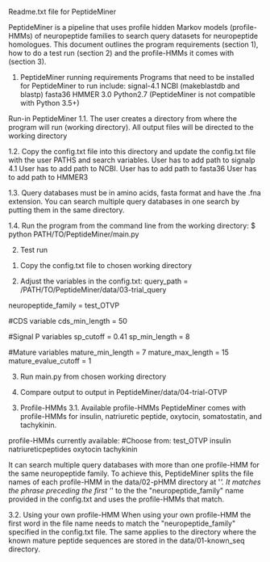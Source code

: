 Readme.txt file for PeptideMiner

PeptideMiner is a pipeline that uses profile hidden Markov models (profile-HMMs) of neuropeptide families to search query datasets for neuropeptide homologues. This document outlines the program requirements (section 1), how to do a test run (section 2) and the profile-HMMs it comes with (section 3). 


1. PeptideMiner running requirements
Programs that need to be installed for PeptideMiner to run include:
	signal-4.1
	NCBI (makeblastdb and blastp)
	fasta36
	HMMER 3.0
	Python2.7 (PeptideMiner is not compatible with Python 3.5+)

Run-in PeptideMiner
1.1.  The user creates a directory from where the program will run (working directory). All output files will be directed to the working directory

1.2.  Copy the config.txt file into this directory and update the config.txt file with the user PATHS and search variables.
	User has to add path to signalp 4.1
	User has to add path to NCBI.
	User has to add path to fasta36
	User has to add path to HMMER3

1.3. Query databases must be in amino acids, fasta format and have the .fna extension. You can search multiple query databases in one search by putting them in the same directory.

1.4. Run the program from the command line from the working directory: $ python PATH/TO/PeptideMiner/main.py


2. Test run
1) Copy the config.txt file to chosen working directory

2) Adjust the variables in the config.txt:
query_path =  /PATH/TO/PeptideMiner/data/03-trial_query 

neuropeptide_family = test_OTVP

#CDS variable
cds_min_length = 50

#Signal P variables
sp_cutoff = 0.41
sp_min_length = 8

#Mature variables
mature_min_length = 7
mature_max_length = 15
mature_evalue_cutoff = 1

3) Run main.py from chosen working directory

4) Compare output to output in PeptideMiner/data/04-trial-OTVP


3. Profile-HMMs
3.1. Available profile-HMMs
PeptideMiner comes with profile-HMMs for insulin, natriuretic peptide, oxytocin, somatostatin, and tachykinin. 

profile-HMMs currently available:
#Choose from:
	test_OTVP
	insulin
	natriureticpeptides
	oxytocin
	tachykinin

It can search multiple query databases with more than one profile-HMM for the same neuropeptide family. To achieve this, PeptideMiner splits the file names of each profile-HMM in the data/02-pHMM directory at '_'. It matches the phrase preceding the first '_' to the the "neuropeptide_family" name provided in the config.txt and uses the profile-HMMs that match.

3.2. Using your own profile-HMM
When using your own profile-HMM the first word in the file name needs to match the "neuropeptide_family" specified in the config.txt file. The same applies to the directory where the known mature peptide sequences are stored in the data/01-known_seq directory. 
